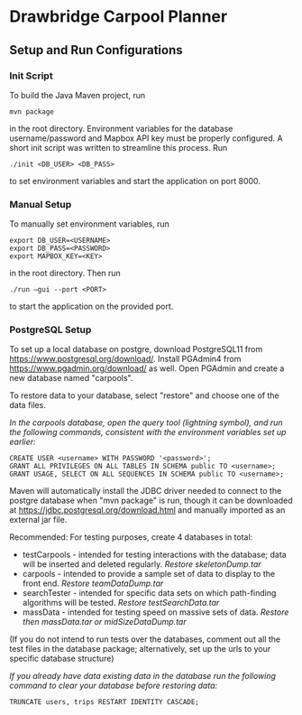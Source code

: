 # Drawbridge Carpool Planner

## Setup and Run Configurations

### Init Script
To build the Java Maven project, run
```
mvn package
```
in the root directory.
Environment variables for the database username/password and Mapbox API key must be properly configured. A short init script was written to streamline this process. Run
```
./init <DB_USER> <DB_PASS>
```
to set environment variables and start the application on port 8000.

### Manual Setup
To manually set environment variables, run
```
export DB_USER=<USERNAME>
export DB_PASS=<PASSWORD>
export MAPBOX_KEY=<KEY>
```
in the root directory. Then run 
```
./run –gui --port <PORT>
```
to start the application on the provided port.

### PostgreSQL Setup
To set up a local database on postgre, download 
PostgreSQL11 from https://www.postgresql.org/download/.
Install PGAdmin4 from https://www.pgadmin.org/download/
as well. Open PGAdmin and create a new database named
"carpools".

To restore data to your database, select "restore" and
choose one of the data files. 

*In the carpools database, open the query tool (lightning
symbol), and run the following commands, consistent with
the environment variables set up earlier:*
```postgresql
CREATE USER <username> WITH PASSWORD '<password>';
GRANT ALL PRIVILEGES ON ALL TABLES IN SCHEMA public TO <username>;
GRANT USAGE, SELECT ON ALL SEQUENCES IN SCHEMA public TO <username>;
```

Maven will automatically install the JDBC driver needed 
to connect to the postgre database when "mvn package" is 
run, though it can be downloaded at 
https://jdbc.postgresql.org/download.html
and manually imported as an external jar file.

Recommended: For testing purposes, create 4 databases
in total:
* testCarpools - intended for testing interactions with
the database; data will be inserted and deleted
regularly. _Restore skeletonDump.tar_
* carpools - intended to provide a sample set of 
data to display to the front end. 
_Restore teamDataDump.tar_
* searchTester - intended for specific data sets on
which path-finding algorithms will be tested. 
_Restore testSearchData.tar_
* massData - intended for testing speed on massive
sets of data. _Restore then massData.tar or 
midSizeDataDump.tar_

(If you do not intend to run tests over the databases,
comment out all the test files in the database
package; alternatively, set up the urls
to your specific database structure)

*If you already have data existing data in the database
run the following command to clear your database 
before restoring data:*
```postgresql
TRUNCATE users, trips RESTART IDENTITY CASCADE;
```

